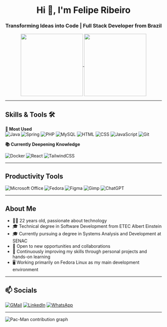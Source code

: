 <h1 align="center">Hi 👋, I'm Felipe Ribeiro</h1>
<h3 align="center">Transforming Ideas into Code | Full Stack Developer from Brazil</h3>

<div align="center">
<a href="https://github.com/anuraghazra/github-readme-stats">
  <img height=200 align="center" src="https://github-readme-stats.vercel.app/api?username=FelipeRibeir0&rank_icon=github&show_icons=true&theme=react&hide=issues" />
</a>
  <img height=200 align="center" src="https://github-readme-stats.vercel.app/api/top-langs?username=FelipeRibeir0&layout=compact&langs_count=8&card_width=320&theme=react" />
</a>
</div>

---

## Skills & Tools 🛠️

**💪 Most Used**  
![Java](https://img.shields.io/badge/Java-ED8B00?style=for-the-badge&logo=openjdk&logoColor=white) ![Spring](https://img.shields.io/badge/Spring-6DB33F?style=for-the-badge&logo=spring&logoColor=white) ![PHP](https://img.shields.io/badge/PHP-777BB4?style=for-the-badge&logo=php&logoColor=white) ![MySQL](https://img.shields.io/badge/MySQL-4479A1.svg?style=for-the-badge&logo=MySQL&logoColor=white) ![HTML](https://img.shields.io/badge/HTML-E34F26?style=for-the-badge&logo=html5&logoColor=white) ![CSS](https://img.shields.io/badge/CSS-1572B6?style=for-the-badge&logo=css3&logoColor=white) ![JavaScript](https://img.shields.io/badge/JavaScript-D4AA00.svg?style=for-the-badge&logo=JavaScript&logoColor=white) ![Git](https://img.shields.io/badge/GIT-E44C30?style=for-the-badge&logo=git&logoColor=white)  

**📚 Currently Deepening Knowledge**

![Docker](https://img.shields.io/badge/docker-%230db7ed.svg?style=for-the-badge&logo=docker&logoColor=white) ![React](https://img.shields.io/badge/react-%2320232a.svg?style=for-the-badge&logo=react&logoColor=%2361DAFB) ![TailwindCSS](https://img.shields.io/badge/tailwindcss-%2338B2AC.svg?style=for-the-badge&logo=tailwind-css&logoColor=white)

---

## Productivity Tools  
![Microsoft Office](https://img.shields.io/badge/Microsoft_Office-D83B01?style=for-the-badge&logo=microsoft-office&logoColor=white) ![Fedora](https://img.shields.io/badge/Fedora-294172?style=for-the-badge&logo=fedora&logoColor=white)  ![Figma](https://img.shields.io/badge/Figma-F24E1E?style=for-the-badge&logo=figma&logoColor=white) ![Gimp](https://img.shields.io/badge/Gimp-657D8B?style=for-the-badge&logo=gimp&logoColor=FFFFFF) ![ChatGPT](https://img.shields.io/badge/chatGPT-74aa9c?style=for-the-badge&logo=openai&logoColor=white)

---

## About Me

- 👨‍💻 22 years old, passionate about technology  
- 🎓 Technical degree in Software Development from ETEC Albert Einstein  
- 🎓 Currently pursuing a degree in Systems Analysis and Development at SENAC  
- 💼 Open to new opportunities and collaborations  
- 🧠 Continuously improving my skills through personal projects and hands-on learning
- 🖥️ Working primarily on Fedora Linux as my main development environment
  
---

## 📫 Socials

[![GMail](https://img.shields.io/badge/Gmail-D14836?style=for-the-badge&logo=gmail&logoColor=white)](mailto:felipecorreiaribeiro7@gmail.com)  [![LinkedIn](https://img.shields.io/badge/LinkedIn-0077B5?style=for-the-badge&logo=linkedin&logoColor=white)](https://www.linkedin.com/in/felipe-correia-ribeiro)  [![WhatsApp](https://img.shields.io/badge/WhatsApp-25D366?style=for-the-badge&logo=whatsapp&logoColor=white)](https://wa.me/+5511980832140)  

---

<picture>
  <source media="(prefers-color-scheme: dark)" srcset="https://raw.githubusercontent.com/FelipeRibeir0/FelipeRibeir0/output/pacman-contribution-graph-dark.svg">
  <img alt="Pac-Man contribution graph" src="https://raw.githubusercontent.com/FelipeRibeir0/FelipeRibeir0/output/pacman-contribution-graph.svg">
</picture>
